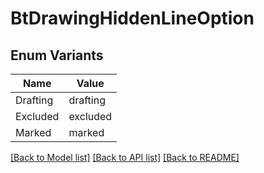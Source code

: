 # BtDrawingHiddenLineOption

## Enum Variants

| Name | Value |
|---- | -----|
| Drafting | drafting |
| Excluded | excluded |
| Marked | marked |


[[Back to Model list]](../README.md#documentation-for-models) [[Back to API list]](../README.md#documentation-for-api-endpoints) [[Back to README]](../README.md)


